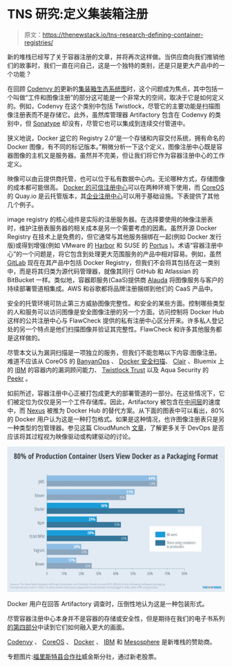 # TNS 研究:定义集装箱注册

> 原文：<https://thenewstack.io/tns-research-defining-container-registries/>

新的堆栈已经写了关于容器注册的文章，并将再次这样做。当供应商向我们推销他们的故事时，我们一直在问自己，这是一个独特的类别，还是只是更大产品中的一个功能？

在回顾 [Codenvy 的](https://codenvy.com/)更新的[集装箱生态系统图](https://thenewstack.io/codenvys-devops-container-ecosystem-market-map-refined/)时，这个问题成为焦点，其中包括一个叫做“工件和图像注册”的部分这可能是一个非常大的空间，取决于它是如何定义的。例如，Codenvy 在这个类别中包括 Twistlock，尽管它的主要功能是扫描图像注册表而不是存储它。此外，虽然库管理器 Artifactory 包含在 Codenvy 的类别中，但 [Sonatype](http://www.sonatype.com/) 却没有，尽管它也可以集成到连续交付管道中。

狭义地说，Docker [说](https://docs.docker.com/v1.7/registry/introduction/)它的 Registry 2.0“是一个存储和内容交付系统，拥有命名的 Docker 图像，有不同的标记版本。”稍微分析一下这个定义，图像注册中心既是容器图像的主机又是服务器。虽然并不完美，但让我们将它作为容器注册中心的工作定义。

映像可以由云提供商托管，也可以位于私有数据中心内。无论哪种方式，存储图像的成本都可能很高。 [Docker 的可信注册中心](https://docs.docker.com/docker-trusted-registry/overview/)可以在两种环境下使用，而 [CoreOS](https://coreos.com/) 的 Quay.io 是云托管版本，其[企业注册中心](https://coreos.com/blog/standalone-enterprise-registry/)可以用于基础设施。下表提供了其他几个例子。

image registry 的核心组件是实际的注册服务器。在选择要使用的映像注册表时，维护注册表服务器的相关成本是另一个需要考虑的因素。虽然开源 Docker Registry 在技术上是免费的，但它通常与其他服务捆绑在一起(例如 Docker 发行版)或得到增强(例如 VMware 的 [Harbor](https://github.com/vmware/harbor) 和 SUSE 的 [Portus](http://port.us.org/) )。术语“容器注册中心”的一个问题是，将它包含到处理更大范围服务的产品中相对容易。例如，虽然 [GitLab](https://thenewstack.io/container-registry-comes-online-gitlab/) 现在在其产品中包括 Docker Registry，但我们不会将其包括在这一类别中，而是将其归类为源代码管理器，就像其同行 GitHub 和 Atlassian 的 BitBucket 一样。类似地，容器即服务(CaaS)提供商 [Alauda](http://www.alauda.io/) 将图像服务与客户的持续部署管道相集成。AWS 和谷歌都将品牌注册捆绑到他们的 CaaS 产品中。

安全的托管环境可防止第三方威胁图像完整性。和安全的某些方面。控制哪些类型的人和服务可以访问图像是安全图像注册的另一个方面。访问控制将 Docker Hub 这样的公共注册中心与 FlawCheck 提供的私有注册中心区分开来。许多私人登记处的另一个特点是他们扫描图像并验证其完整性。FlawCheck 和许多其他服务都是这样做的。

尽管本文认为漏洞扫描是一项独立的服务，但我们不能忽略以下内容:图像注册。难道不应该从 CoreOS 的 [BanyanOps](http://banyanops.com) 、 [Docker 安全扫描](https://thenewstack.io/docker-launches-vulnerability-scanner-containers/)、 [Clair](https://thenewstack.io/coreos-adds-remediation-hooks-clair-container-security-scanner/) 、Bluemix 上的 [IBM](https://www.ibm.com/cloud) 的容器内的漏洞顾问能力、 [Twistlock Trust](https://www.twistlock.com/trust/) 以及 Aqua Security 的 [Peekr](https://www.aquasec.com/products/aqua-peekr/) 。

如前所述，容器注册中心正被打包成更大的部署管道的一部分。在这些情况下，它们被定位为仅仅是另一个工件存储库。因此，Artifactory 被包含在[中间层](https://d2iq.com/)的速度中，而 [Nexus](http://www.sonatype.org/nexus/2016/03/28/jenkins-and-nexus-for-micro-service-deployments/) 被推为 Docker Hub 的替代方案。从下面的图表中可以看出，80%的 Docker 用户认为这是一种打包格式。如果是这种情况，也许图像注册表只是另一种类型的包管理器。参见这篇 CloudMunch [文章](http://www.cloudmunch.com/devops-debates-image-driven-or-build-driven-delivery/)，了解更多关于 DevOps 是否应该将其过程视为映像驱动或构建驱动的讨论。

![Docker users responding in an Artifactory survey overwhelmingly think it is a packaging format.](img/8da0553d0747683e7676e990fbc6aa7b.png)

Docker 用户在回答 Artifactory 调查时，压倒性地认为这是一种包装形式。

尽管容器注册中心本身并不是容器的存储或安全性，但是期待在我们的电子书系列[的第四部分](https://thenewstack.io/ebookseries/)中读到它们如何融入更大的画面。

[Codenvy](https://codenvy.com/) 、 [CoreOS](https://coreos.com/) 、 [Docker](https://www.mirantis.com/software/docker/kubernetes/) 、 [IBM](https://www.ibm.com/cloud) 和 [Mesosphere](https://d2iq.com/) 是新堆栈的赞助商。

专题图片:[福里斯特县合作社](http://nos.twnsnd.co/post/146112300977/wiggins-branch-of-forrest-county-cooperative)威金斯分社，通过新老股票。

<svg xmlns:xlink="http://www.w3.org/1999/xlink" viewBox="0 0 68 31" version="1.1"><title>Group</title> <desc>Created with Sketch.</desc></svg>